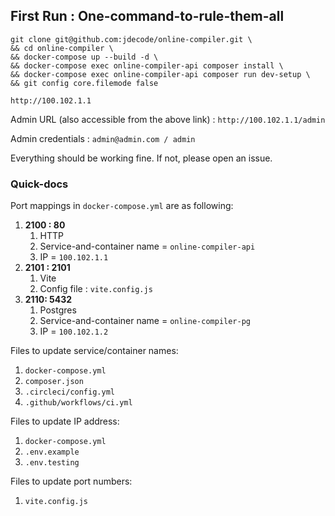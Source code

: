 ## First Run : One-command-to-rule-them-all
```
git clone git@github.com:jdecode/online-compiler.git \
&& cd online-compiler \
&& docker-compose up --build -d \
&& docker-compose exec online-compiler-api composer install \
&& docker-compose exec online-compiler-api composer run dev-setup \
&& git config core.filemode false 
```

```
http://100.102.1.1
```

Admin URL (also accessible from the above link) : `http://100.102.1.1/admin`

Admin credentials : `admin@admin.com / admin`


Everything should be working fine. If not, please open an issue.


### Quick-docs


Port mappings in `docker-compose.yml` are as following:
1. **2100 : 80**
   1. HTTP
   1. Service-and-container name = `online-compiler-api`
   1. IP = `100.102.1.1`
1. **2101 : 2101**
   1. Vite
   1. Config file : `vite.config.js`
1. **2110: 5432**
   1. Postgres
   1. Service-and-container name = `online-compiler-pg`
   1. IP = `100.102.1.2`


Files to update service/container names:
1. `docker-compose.yml`
1. `composer.json`
1. `.circleci/config.yml`
1. `.github/workflows/ci.yml`

Files to update IP address:
1. `docker-compose.yml`
1. `.env.example`
1. `.env.testing`

Files to update port numbers:
1. `vite.config.js`


[//]: # (#### Default landing page screenshot)

[//]: # (<img src="https://user-images.githubusercontent.com/37613346/189156361-97fae29c-ad61-4720-9462-1e6827342391.png" width="600" />)

